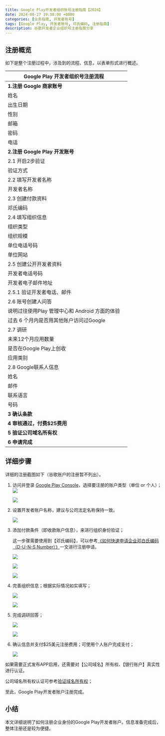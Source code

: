 ```yaml
---
title: Google Play开发者组织账号注册指南【2024】
date: 2024-08-27 19:58:00 +0800
categories: [业务指南, 开发者账号]    
tags: [Google Play, 开发者账号, 邓氏编码, 注册指南]
description: 谷歌开发者企业组织号注册指南分享
---
```



## 注册概览

如下是整个注册过程中，涉及到的流程、信息，以表单形式进行概述。

| Google Play 开发者组织号注册流程               |      |
| ---------------------------------------------- | ---- |
| **1.注册 Google 商家账号**                     |      |
| 姓名                                           |      |
| 出生日期                                       |      |
| 性别                                           |      |
| 邮箱                                           |      |
| 密码                                           |      |
| 电话                                           |      |
| **2.注册 Google Play 开发账号**                |      |
| 2.1 开启2步验证                                |      |
| 验证方式                                       |      |
| 2.2 填写开发者名称                             |      |
| 开发者名称                                     |      |
| 2.3 创建付款资料                               |      |
| 邓氏编码                                       |      |
| 2.4 填写组织信息                               |      |
| 组织类型                                       |      |
| 组织规模                                       |      |
| 单位电话号码                                   |      |
| 单位网站                                       |      |
| 2.5 创建公开开发者资料                         |      |
| 开发者电话号码                                 |      |
| 开发者电子邮件地址                             |      |
| 2.5.1 验证开发者电话、邮件                     |      |
| 2.6 账号创建人问答                             |      |
| 说明过往使用Play 管理中心和 Android 方面的体验 |      |
| 过去 6 个月内是否用其他账户访问过Google        |      |
| 2.7 调研                                       |      |
| 未来12个月应用数量                             |      |
| 是否在Google Play上创收                        |      |
| 应用类别                                       |      |
| 2.8 Google联系人信息                           |      |
| 姓名                                           |      |
| 邮件                                           |      |
| 联系语言                                       |      |
| 号码                                           |      |
| **3 确认条款**                                 |      |
| **4 审核通过，付费$25费用**                    |      |
| **5 验证公司域名所有权**                       |      |
| **6 申请完成**                                 |      |

## 详细步骤

详细的注册截图如下（谷歌账户的注册暂不列出）。

1. 访问并登录 [Google Play Console](https://play.google.com/console/signup)，选择要注册的账户类型（单位 or 个人）；
	![](https://image.sgchuhai.com/image/2024/d860be38fd380fc50e4501b8c4d585e0.png)

	![](https://image.sgchuhai.com/image/2024/7c64ff0f095d8bbc82b33e0b93fc2014.png)

2. 设置开发者账户名称，建议与公司法定名称保持一致。

	![](https://image.sgchuhai.com/image/2024/b6563458cb6b6538520b9c8a69f18cf8.png)

3. 添加付款条件（即收款账户信息），来进行组织身份验证；

	这一步骤需要使用到【邓氏编码】，可以参考[《如何快速申请企业邓白氏编码（D-U-N-S Number）》](https://blog.sgchuhai.com/posts/how-to-get-DUNS-number-for-entity/)一文进行注册申请。

	![](https://image.sgchuhai.com/image/2024/7b0429497cb6f6b4daa746c104f10b79.png)

	![](https://image.sgchuhai.com/image/2024/1b74aa1ca12c7cd5424cbb4acf271dc3.png)

	![](https://image.sgchuhai.com/image/2024/7e8dfd2bacb39226cdfe460e12c751ba.png)

4. 完善组织信息；根据实际情况如实填写；

	![](https://image.sgchuhai.com/image/2024/ece9828e5ad6a35255acf72f2b1299af.png)

	![](https://image.sgchuhai.com/image/2024/e9e61110632540f8ca5015d8c43e03a0.png)

5. 完成调研回答；

	![](https://image.sgchuhai.com/image/2024/e7c6480ac63022229a7b242cb9a42d17.png)

	![](https://image.sgchuhai.com/image/2024/5c4d72ac735fcf1dbb481a9fbb04d94a.png)

6. 确认信息并支付$25美元注册费用；可使用个人账户完成支付；

	![](https://image.sgchuhai.com/image/2024/cd7a86e8bf71e0b73d18bbab63ad05b8.png)
	

如果需要正式发布APP启用，还需要对【公司域名】所有权、【银行账户】真实性进行认证。

公司域名所有权认证可参考[验证域名所有权](https://support.google.com/a/topic/9196?hl=zh-Hans&ref_topic=3540977&sjid=15715660151946609326-AP)；

至此，Google Play开发者账户注册完成。

## 小结

本文详细说明了如何注册企业身份的Google Play开发者账户。信息准备完成后，整体注册还是较为便捷。

